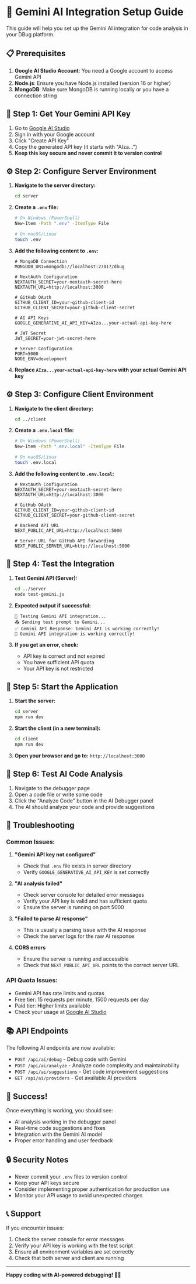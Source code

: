 # 🚀 Gemini AI Integration Setup Guide

This guide will help you set up the Gemini AI integration for code analysis in your DBug platform.

## 📋 Prerequisites

1. **Google AI Studio Account**: You need a Google account to access Gemini API
2. **Node.js**: Ensure you have Node.js installed (version 16 or higher)
3. **MongoDB**: Make sure MongoDB is running locally or you have a connection string

## 🔑 Step 1: Get Your Gemini API Key

1. Go to [Google AI Studio](https://makersuite.google.com/app/apikey)
2. Sign in with your Google account
3. Click "Create API Key"
4. Copy the generated API key (it starts with "AIza...")
5. **Keep this key secure and never commit it to version control**

## ⚙️ Step 2: Configure Server Environment

1. **Navigate to the server directory:**
   ```bash
   cd server
   ```

2. **Create a `.env` file:**
   ```bash
   # On Windows (PowerShell)
   New-Item -Path ".env" -ItemType File
   
   # On macOS/Linux
   touch .env
   ```

3. **Add the following content to `.env`:**
   ```env
   # MongoDB Connection
   MONGODB_URI=mongodb://localhost:27017/dbug
   
   # NextAuth Configuration
   NEXTAUTH_SECRET=your-nextauth-secret-here
   NEXTAUTH_URL=http://localhost:3000
   
   # GitHub OAuth
   GITHUB_CLIENT_ID=your-github-client-id
   GITHUB_CLIENT_SECRET=your-github-client-secret
   
   # AI API Keys
   GOOGLE_GENERATIVE_AI_API_KEY=AIza...your-actual-api-key-here
   
   # JWT Secret
   JWT_SECRET=your-jwt-secret-here
   
   # Server Configuration
   PORT=5000
   NODE_ENV=development
   ```

4. **Replace `AIza...your-actual-api-key-here` with your actual Gemini API key**

## ⚙️ Step 3: Configure Client Environment

1. **Navigate to the client directory:**
   ```bash
   cd ../client
   ```

2. **Create a `.env.local` file:**
   ```bash
   # On Windows (PowerShell)
   New-Item -Path ".env.local" -ItemType File
   
   # On macOS/Linux
   touch .env.local
   ```

3. **Add the following content to `.env.local`:**
   ```env
   # NextAuth Configuration
   NEXTAUTH_SECRET=your-nextauth-secret-here
   NEXTAUTH_URL=http://localhost:3000
   
   # GitHub OAuth
   GITHUB_CLIENT_ID=your-github-client-id
   GITHUB_CLIENT_SECRET=your-github-client-secret
   
   # Backend API URL
   NEXT_PUBLIC_API_URL=http://localhost:5000
   
   # Server URL for GitHub API forwarding
   NEXT_PUBLIC_SERVER_URL=http://localhost:5000
   ```

## 🧪 Step 4: Test the Integration

1. **Test Gemini API (Server):**
   ```bash
   cd ../server
   node test-gemini.js
   ```

2. **Expected output if successful:**
   ```
   🧪 Testing Gemini API integration...
   📤 Sending test prompt to Gemini...
   ✅ Gemini API Response: Gemini API is working correctly!
   🎉 Gemini API integration is working correctly!
   ```

3. **If you get an error, check:**
   - API key is correct and not expired
   - You have sufficient API quota
   - Your API key is not restricted

## 🚀 Step 5: Start the Application

1. **Start the server:**
   ```bash
   cd server
   npm run dev
   ```

2. **Start the client (in a new terminal):**
   ```bash
   cd client
   npm run dev
   ```

3. **Open your browser and go to:** `http://localhost:3000`

## 🎯 Step 6: Test AI Code Analysis

1. Navigate to the debugger page
2. Open a code file or write some code
3. Click the "Analyze Code" button in the AI Debugger panel
4. The AI should analyze your code and provide suggestions

## 🔧 Troubleshooting

### Common Issues:

1. **"Gemini API key not configured"**
   - Check that `.env` file exists in server directory
   - Verify `GOOGLE_GENERATIVE_AI_API_KEY` is set correctly

2. **"AI analysis failed"**
   - Check server console for detailed error messages
   - Verify your API key is valid and has sufficient quota
   - Ensure the server is running on port 5000

3. **"Failed to parse AI response"**
   - This is usually a parsing issue with the AI response
   - Check the server logs for the raw AI response

4. **CORS errors**
   - Ensure the server is running and accessible
   - Check that `NEXT_PUBLIC_API_URL` points to the correct server URL

### API Quota Issues:

- Gemini API has rate limits and quotas
- Free tier: 15 requests per minute, 1500 requests per day
- Paid tier: Higher limits available
- Check your usage at [Google AI Studio](https://makersuite.google.com/app/apikey)

## 📚 API Endpoints

The following AI endpoints are now available:

- `POST /api/ai/debug` - Debug code with Gemini
- `POST /api/ai/analyze` - Analyze code complexity and maintainability
- `POST /api/ai/suggestions` - Get code improvement suggestions
- `GET /api/ai/providers` - Get available AI providers

## 🎉 Success!

Once everything is working, you should see:
- AI analysis working in the debugger panel
- Real-time code suggestions and fixes
- Integration with the Gemini AI model
- Proper error handling and user feedback

## 🔒 Security Notes

- Never commit your `.env` files to version control
- Keep your API keys secure
- Consider implementing proper authentication for production use
- Monitor your API usage to avoid unexpected charges

## 📞 Support

If you encounter issues:
1. Check the server console for error messages
2. Verify your API key is working with the test script
3. Ensure all environment variables are set correctly
4. Check that both server and client are running

---

**Happy coding with AI-powered debugging! 🚀✨**
